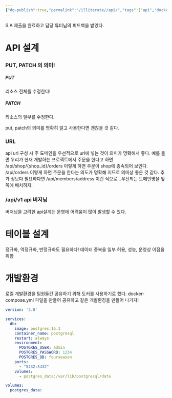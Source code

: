 ```yaml
---
{"dg-publish":true,"permalink":"/illiterate//api/","tags":["api","docker-compose","테이블설계"],"noteIcon":"","created":"2025-02-14T10:12:00","updated":"2025-02-14T10:23:24+09:00"}
---
```


S.A 제출을 완료하고 담당 튜터님의 피드백을 받았다.

# API 설계

### PUT, PATCH 의 의미!

##### PUT

리소스 전체를 수정한다!

##### PATCH

리소스의 일부를 수정한다.

put, patch의 의미를 명확히 알고 사용한다면 괜찮을 것 같다.

### URL

api url 구성 시 주 도메인을 우선적으로 url에 넣는 것이 의미가 명확해서 좋다.
예를 들면 우리가 현재 개발하는 프로젝트에서 주문을 한다고 하면
	/api/shop/{shop_id}/orders 이렇게 하면 주문이 shop에 종속되어 보인다.
	/api/orders 이렇게 하면 주문을 한다는 의도가 명확해 지므로 의미상 좋은 것 같다. 
추가 정보다 필요하다면 /api/members/address 이런 식으로...우선되는 도메인명을 앞쪽에 배치하자.

### /api/v1 api 버저닝

버저닝을 고려한 api설계는 운영에 어려움이 많이 발생할 수 있다.

# 테이블 설계

정규화, 역정규화, 
반정규화도 필요하다! 데이터 중복을 일부 허용, 성능, 운영상 이점을 위함

# 개발환경

로컬 개발환경을 팀원들간 공유하기 위해 도커를 사용하기로 했다.
docker-compose.yml 파일을 만들어 공유하고 같은 개발환경을 만들어 나가자!

```yml
version: '3.8'

services:
  db:
    image: postgres:16.3
    container_name: postgresql
    restart: always
    environment:
      POSTGRES_USER: admin
      POSTGRES_PASSWORD: 1234
      POSTGRES_DB: fourseason
    ports:
      - "5432:5432"
    volumes:
      - postgres_data:/var/lib/postgresql/data

volumes:
  postgres_data:
```
